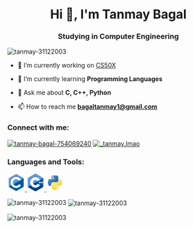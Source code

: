 <h1 align="center">Hi 👋, I'm Tanmay Bagal</h1>
<h3 align="center">Studying in Computer Engineering</h3>

<p align="left"> <img src="https://komarev.com/ghpvc/?username=tanmay-31122003&label=Profile%20views&color=0e75b6&style=flat" alt="tanmay-31122003" /> </p>

- 🔭 I’m currently working on [CS50X](https://learning.edx.org/course/course-v1:HarvardX+CS50+X/home)

- 🌱 I’m currently learning **Programming Languages**

- 💬 Ask me about **C, C++, Python**

- 📫 How to reach me **bagaltanmay1@gmail.com**

<h3 align="left">Connect with me:</h3>
<p align="left">
<a href="https://linkedin.com/in/tanmay-bagal-754069240" target="blank"><img align="center" src="https://raw.githubusercontent.com/rahuldkjain/github-profile-readme-generator/master/src/images/icons/Social/linked-in-alt.svg" alt="tanmay-bagal-754069240" height="30" width="40" /></a>
<a href="https://instagram.com/_tanmay.lmao" target="blank"><img align="center" src="https://raw.githubusercontent.com/rahuldkjain/github-profile-readme-generator/master/src/images/icons/Social/instagram.svg" alt="_tanmay.lmao" height="30" width="40" /></a>
</p>

<h3 align="left">Languages and Tools:</h3>
<p align="left"> <a href="https://www.cprogramming.com/" target="_blank" rel="noreferrer"> <img src="https://raw.githubusercontent.com/devicons/devicon/master/icons/c/c-original.svg" alt="c" width="40" height="40"/> </a> <a href="https://www.w3schools.com/cpp/" target="_blank" rel="noreferrer"> <img src="https://raw.githubusercontent.com/devicons/devicon/master/icons/cplusplus/cplusplus-original.svg" alt="cplusplus" width="40" height="40"/> </a> <a href="https://www.python.org" target="_blank" rel="noreferrer"> <img src="https://raw.githubusercontent.com/devicons/devicon/master/icons/python/python-original.svg" alt="python" width="40" height="40"/> </a> </p>

<p><img align="left" src="https://github-readme-stats.vercel.app/api/top-langs?username=tanmay-31122003&show_icons=true&locale=en&layout=compact" alt="tanmay-31122003" /></p>

<p>&nbsp;<img align="center" src="https://github-readme-stats.vercel.app/api?username=tanmay-31122003&show_icons=true&locale=en" alt="tanmay-31122003" /></p>

<p><img align="center" src="https://github-readme-streak-stats.herokuapp.com/?user=tanmay-31122003&" alt="tanmay-31122003" /></p>
